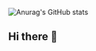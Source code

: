 ![Anurag's GitHub stats](https://github-readme-stats.vercel.app/api?username=YunYongJun&show_icons=true&theme=cobalt)
## Hi there 👋

<!--
**YunYongJun/YunYongJun** is a ✨ _special_ ✨ repository because its `README.md` (this file) appears on your GitHub profile.

Here are some ideas to get you started:

- 🔭 I’m currently working on ...
- 🌱 I’m currently learning ...
- 👯 I’m looking to collaborate on ...
- 🤔 I’m looking for help with ...
- 💬 Ask me about ...
- 📫 How to reach me: ...
- 😄 Pronouns: ...
- ⚡ Fun fact: ...
-->
